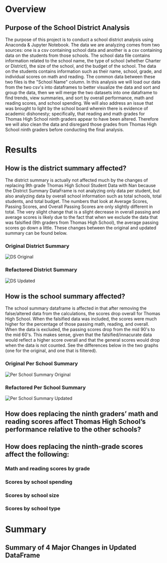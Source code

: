 # Overview 
## Purpose of the School District Analysis
The purpose of this project is to conduct a school district analysis using Anaconda &amp; Jupyter Notebook. The data we are analyzing comes from two sources: one is a csv containing school data and another is a csv containing data on the students from those schools. The school data file contains information related to the school name, the type of school (whether Charter or District), the size of the school, and the budget of the school. The data on the students contains information such as their name, school, grade, and individual scores on math and reading. The common data between these two files is the "School Name" column. In this analysis we will load our data from the two csv's into dataframes to better visualize the data and sort and group the data, then we will merge the two datasets into one dataframe to find trends, view summaries, and sort by overall performance, math and reading scores, and school spending. We will also address an issue that was brought to light by the school board wherein there is evidence of academic dishonesty; specifically, that reading and math grades for Thomas High School ninth graders appear to have been altered. Therefore we will also clean the data and disregard those grades from Thomas High School ninth graders before conducting the final analysis. 

# Results
## How is the district summary affected?
The district summary is actually not affected much by the changes of replacing 9th grade Thomas High School Student Data with Nan because the District Summary DataFrame is not analyzing only data per student, but also analyzing data by overall school information such as total schools, total students, and total budget. The numbers that look at Average Scores, Passing Scores, and Overall Passing Scores are only slightly different in total. The very slight change that is a slight decrease in overall passing and average scores is likely due to the fact that when we exclude the data that was falsified (9th graders from Thomas High School), the average passing scores go down a little. These changes between the original and updated summary can be found below. 
### Original District Summary
![DS Original](https://user-images.githubusercontent.com/73972332/102035199-a9d8f200-3d74-11eb-8d20-82d0dbb06cc6.png)
### Refactored District Summary
![DS Updated](https://user-images.githubusercontent.com/73972332/102041632-d09f2480-3d84-11eb-88d3-dc60716dbb1c.png)
## How is the school summary affected?
The school summary dataframe is affected in that after removing the false/altered data from the calculations, the scores drop overall for Thomas High School. When the falsified data was included, the scores were much higher for the percentage of those passing math, reading, and overall. When the data is excluded, the passing scores drop from the mid 90's to the mid 60's. This makes sense, given that the falsified/innacurate data would reflect a higher score overall and that the general scores would drop when the data is not counted. See the differences below in the two graphs (one for the original, and one that is filtered). 
### Original Per School Summary
![Per School Summary Original](https://user-images.githubusercontent.com/73972332/102043045-45279280-3d88-11eb-9e88-dcac11df71f9.png)
### Refactored Per School Summary
![Per School Summary Updated](https://user-images.githubusercontent.com/73972332/102043065-4f499100-3d88-11eb-9c9f-46e6e04694f4.png)
## How does replacing the ninth graders’ math and reading scores affect Thomas High School’s performance relative to the other schools?
## How does replacing the ninth-grade scores affect the following: 
### Math and reading scores by grade
### Scores by school spending
### Scores by school size
### Scores by school type

# Summary
## Summary of 4 Major Changes in Updated DataFrame
